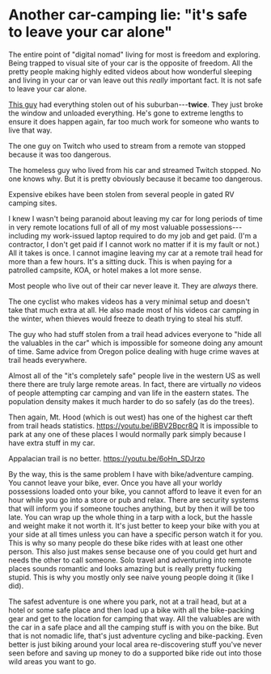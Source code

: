 # Another car-camping lie: "it's safe to leave your car alone"

The entire point of "digital nomad" living for most is freedom and exploring.
Being trapped to visual site of your car is the opposite of freedom.  All the
pretty people making highly edited videos about how wonderful sleeping and
living in your car or van leave out this *really* important fact. It is not safe
to leave your car alone.

[This guy](https://youtu.be/J-JQcmVOZFc?feature=shared) had everything stolen out of his suburban---**twice**. They just broke the window and unloaded everything. He's gone to extreme lengths to ensure it does happen again, far too much work for someone who wants to live that way.

The one guy on Twitch who used to stream from a remote van stopped because it was too dangerous.

The homeless guy who lived from his car and streamed Twitch stopped. No one knows why. But it is pretty obviously because it became too dangerous.

Expensive ebikes have been stolen from several people in gated RV camping sites.

I knew I wasn't being paranoid about leaving my car for long periods of time in very remote locations full of all of my most valuable possessions---including my work-issued laptop required to do my job and get paid. (I'm a contractor, I don't get paid if I cannot work no matter if it is my fault or not.) All it takes is once. I cannot imagine leaving my car at a remote trail head for more than a few hours. It's a sitting duck. This is when paying for a patrolled campsite, KOA, or hotel makes a lot more sense.

Most people who live out of their car never leave it. They are *always* there.

The one cyclist who makes videos has a very minimal setup and doesn't take that much extra at all. He also made most of his videos car camping in the winter, when thieves would freeze to death trying to steal his stuff.

The guy who had stuff stolen from a trail head advices everyone to "hide all the valuables in the car" which is impossible for someone doing any amount of time. Same advice from Oregon police dealing with huge crime waves at trail heads everywhere.

Almost all of the "it's completely safe" people live in the western US as well there there are truly large remote areas. In fact, there are virtually *no* videos of people attempting car camping and van life in the eastern states. The population density makes it much harder to do so safely (as do the trees).

Then again, Mt. Hood (which is out west) has one of the highest car theft from trail heads statistics. <https://youtu.be/iBBV2Bpcr8Q> It is impossible to park at any one of these places I would normally park simply because I have extra stuff in my car.

Appalacian trail is no better. <https://youtu.be/6oHn_SDJrzo>

By the way, this is the same problem I have with bike/adventure camping. You cannot leave your bike, ever. Once you have all your worldy possessions loaded onto your bike, you cannot afford to leave it even for an hour while you go into a store or pub and relax. There are security systems that will inform you if someone touches anything, but by then it will be too late. You can wrap up the whole thing in a tarp with a lock, but the hassle and weight make it not worth it. It's just better to keep your bike with you at your side at all times unless you can have a specific person watch it for you. This is why so many people do these bike rides with at least one other person. This also just makes sense because one of you could get hurt and needs the other to call someone. Solo travel and adventuring into remote places sounds romantic and looks amazing but is really pretty fucking stupid. This is why you mostly only see naive young people doing it (like I did).

The safest adventure is one where you park, not at a trail head, but at a hotel or some safe place and then load up a bike with all the bike-packing gear and get to the location for camping that way. All the valuables are with the car in a safe place and all the camping stuff is with you on the bike. But that is not nomadic life, that's just adventure cycling and bike-packing. Even better is just biking around your local area re-discovering stuff you've never seen before and saving up money to do a supported bike ride out into those wild areas you want to go.
